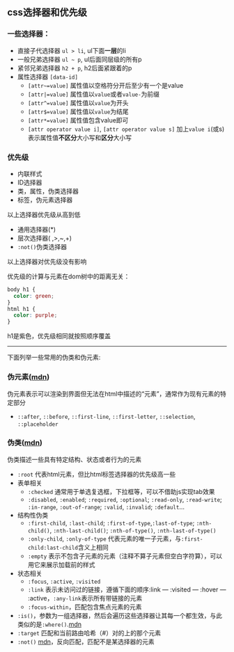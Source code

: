 [comment]: <css> (title: 'css选择器和优先级', keywords: 'css,selector,priority', date: '2020-8-25')

## css选择器和优先级

### 一些选择器：

* 直接子代选择器 `ul > li`, ul下面**一层**的li
* 一般兄弟选择器 `ul ~ p`, ul后面同层级的所有p
* 紧邻兄弟选择器 `h2 + p`, h2后面紧跟着的p
* 属性选择器 `[data-id]`
  * `[attr~=value]` 属性值以空格符分开后至少有一个是value
  * `[attr|=value]` 属性值以`value`或者`value-`为前缀
  * `[attr^=value]` 属性值以`value`为开头
  * `[attr$=value]` 属性值以`value`为结尾
  * `[attr*=value]` 属性值包含value即可
  * `[attr operator value i]`, `[attr operator value s]` 加上`value i`(或s)表示属性值**不区分**大小写和**区分**大小写

### 优先级
* 内联样式
* ID选择器
* 类，属性，伪类选择器
* 标签，伪元素选择器

以上选择器优先级从高到低

* 通用选择器(*)
* 层次选择器( ,>,~,+)
* `:not()`伪类选择器

以上选择器对优先级没有影响

优先级的计算与元素在dom树中的距离无关：
```css
body h1 {
  color: green;
}
html h1 {
  color: purple;
}
```
h1是紫色，优先级相同就按照顺序覆盖

--------

下面列举一些常用的伪类和伪元素:

### 伪元素([mdn](https://developer.mozilla.org/zh-CN/docs/Web/CSS/Pseudo-elements))
伪元素表示可以渲染到界面但无法在html中描述的“元素”，通常作为现有元素的特定部分
* `::after`, `::before`, `::first-line`, `::first-letter`, `::selection`, `::placeholder`

### 伪类([mdn](https://developer.mozilla.org/zh-CN/docs/Web/CSS/Pseudo-classes))
伪类描述一些具有特定结构、状态或者行为的元素
* `:root` 代表html元素，但比html标签选择器的优先级高一些
* 表单相关
  * `:checked` 通常用于单选复选框，下拉框等，可以不借助js实现tab效果
  * `:disabled`, `:enabled`; `:required`, `:optional`; `:read-only`, `:read-write`; `:in-range`, `:out-of-range`; `:valid`, `:invalid`; `:default`...
* 结构性伪类
  * `:first-child`, `:last-child`; `:first-of-type`,`:last-of-type`; `:nth-child()`, `:nth-last-child()`; `:nth-of-type()`, `:nth-last-of-type()`
  * `:only-child`, `:only-of-type` 代表元素的唯一子元素，与`:first-child:last-child`含义上相同 
  * `:empty` 表示不包含子元素的元素（注释不算子元素但空白字符算），可以用它来展示加载前的样式
* 状态相关
  * `:focus`, `:active`, `:visited`
  * `:link` 表示未访问过的链接，遵循下面的顺序:link — :visited — :hover — :active，`:any-link`表示所有带链接的元素
  * `:focus-within`，匹配包含焦点元素的元素
* `:is()`，参数为一组选择器，然后会遍历这些选择器让其每一个都生效，与此类似的是`:where()`.[mdn](https://developer.mozilla.org/zh-CN/docs/Web/CSS/:is)
* `:target` 匹配和当前路由哈希（#）对的上的那个元素
* `:not()` [mdn](https://developer.mozilla.org/zh-CN/docs/Web/CSS/:not)，反向匹配，匹配不是某选择器的元素
